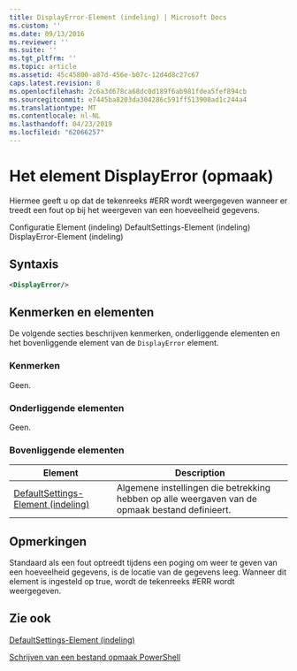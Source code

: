 ```yaml
---
title: DisplayError-Element (indeling) | Microsoft Docs
ms.custom: ''
ms.date: 09/13/2016
ms.reviewer: ''
ms.suite: ''
ms.tgt_pltfrm: ''
ms.topic: article
ms.assetid: 45c45800-a87d-456e-b07c-12d4d8c27c67
caps.latest.revision: 8
ms.openlocfilehash: 2c6a3d678ca68dc0d189f6ab981fdea5fef894cb
ms.sourcegitcommit: e7445ba8203da304286c591ff513900ad1c244a4
ms.translationtype: MT
ms.contentlocale: nl-NL
ms.lasthandoff: 04/23/2019
ms.locfileid: "62066257"
---
```

# <a name="displayerror-element-format"></a>Het element DisplayError (opmaak)

Hiermee geeft u op dat de tekenreeks #ERR wordt weergegeven wanneer er treedt een fout op bij het weergeven van een hoeveelheid gegevens.

Configuratie Element (indeling) DefaultSettings-Element (indeling) DisplayError-Element (indeling)

## <a name="syntax"></a>Syntaxis

```xml
<DisplayError/>
```

## <a name="attributes-and-elements"></a>Kenmerken en elementen

De volgende secties beschrijven kenmerken, onderliggende elementen en het bovenliggende element van de `DisplayError` element.

### <a name="attributes"></a>Kenmerken

Geen.

### <a name="child-elements"></a>Onderliggende elementen

Geen.

### <a name="parent-elements"></a>Bovenliggende elementen

|Element|Description|
|-------------|-----------------|
|[DefaultSettings-Element (indeling)](./defaultsettings-element-format.md)|Algemene instellingen die betrekking hebben op alle weergaven van de opmaak bestand definieert.|

## <a name="remarks"></a>Opmerkingen

Standaard als een fout optreedt tijdens een poging om weer te geven van een hoeveelheid gegevens, is de locatie van de gegevens leeg. Wanneer dit element is ingesteld op true, wordt de tekenreeks #ERR wordt weergegeven.

## <a name="see-also"></a>Zie ook

[DefaultSettings-Element (indeling)](./defaultsettings-element-format.md)

[Schrijven van een bestand opmaak PowerShell](./writing-a-powershell-formatting-file.md)

